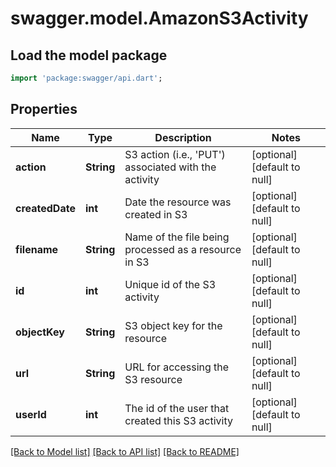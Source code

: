 # swagger.model.AmazonS3Activity

## Load the model package
```dart
import 'package:swagger/api.dart';
```

## Properties
Name | Type | Description | Notes
------------ | ------------- | ------------- | -------------
**action** | **String** | S3 action (i.e., &#39;PUT&#39;) associated with the activity | [optional] [default to null]
**createdDate** | **int** | Date the resource was created in S3 | [optional] [default to null]
**filename** | **String** | Name of the file being processed as a resource in S3 | [optional] [default to null]
**id** | **int** | Unique id of the S3 activity | [optional] [default to null]
**objectKey** | **String** | S3 object key for the resource | [optional] [default to null]
**url** | **String** | URL for accessing the S3 resource | [optional] [default to null]
**userId** | **int** | The id of the user that created this S3 activity | [optional] [default to null]

[[Back to Model list]](../README.md#documentation-for-models) [[Back to API list]](../README.md#documentation-for-api-endpoints) [[Back to README]](../README.md)


